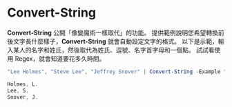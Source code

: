 # Convert-String
**Convert-String** 公開「像變魔術一樣取代」的功能。 提供範例說明您希望轉換前後文字長什麼樣子，**Convert-String** 就會自動設定文字的格式。 以下是示範，輸入某人的名字和姓氏，然後取代為姓氏、逗號、名字首字母和一個點。 試試看使用 Regex，就會知道要花多久時間。

```powershell
"Lee Holmes", "Steve Lee", "Jeffrey Snover" | Convert-String -Example "Bill Gates=Gates, B.","John Smith=Smith, J."

Holmes, L.
Lee, S.
Snover, J.
```


<!--HONumber=Aug16_HO3-->


